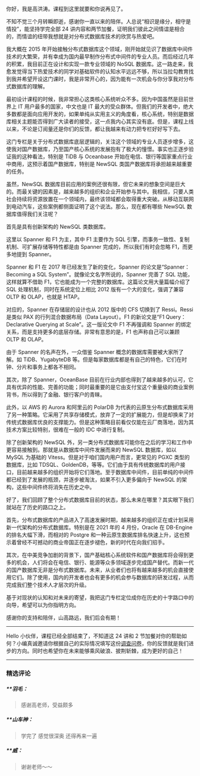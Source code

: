 <p data-nodeid="142">你好，我是高洪涛。课程到这里就要和你说再见了。</p>


<p data-nodeid="3">不知不觉三个月转瞬即逝，感谢你一直以来的陪伴。人总说“相识是缘分，相守是情投”，能坚持学完全部 24 讲内容和两节加餐，证明我们彼此之间情谊是相合的，而情谊的纽带我想就是对分布式数据库技术的欣赏与热爱吧。</p>
<p data-nodeid="4">我大概在 2015 年开始接触分布式数据库这个领域，刚开始就见识了数据库中间件技术的大繁荣，并有幸成为国内最早制作分布式中间件的专业人员。而后经过几年的积累，我目前正在设计和实现一款专业领域的 NoSQL 数据库。这一路走来，我愈发觉得当下热爱技术的同学对基础软件的认知水平远远不够，所以当拉勾教育找到我并希望开设这门课时，我是非常开心的，因为能有一次机会与你分享我对分布式数据库的理解。</p>
<p data-nodeid="5">最初设计课程的时候，我非常担心这类核心系统听众不多。因为中国虽然是目前世界上 IT 用户最多的国家，中文也是 IT 最大的受众群体。但我们的开发者中，绝大多数都是面向应用开发的，如果单纯从实用主义的角度看，核心系统，特别是数据库相关主题能否得到广大读者的接受，这一点我内心其实没有底。但是，课程上线以来，不论是订阅量还是你们的反馈，都让我越来有动力把专栏好好写下去。</p>
<p data-nodeid="6">这门专栏是关于分布式数据库底层逻辑的，关注这个领域的专业人员逐步增多，这使我对国产数据库，乃至国产核心系统的发展抱有了极大的憧憬。事实也正逐步验证我的这种看法，特别是 TiDB 与 Oceanbase 开始在电信、银行等国家重点行业中商用，这预示着国产数据库，特别是 NewSQL 类国产数据库将承担越来越重要的任务。</p>
<p data-nodeid="7">虽然，NewSQL 数据库目前应用的案例还很有限，但它未来的想象空间是巨大的。而最关键的因素是，越来越多的组织和企业开始参与其中。我相信，只要人类社会持续将资源放置在一个领域内，最终该领域都会取得重大突破。从移动互联网到电动汽车，这些案例都侧面证明了这个说法。那么，现在都有哪些 NewSQL 数据库值得我们关注呢？</p>
<p data-nodeid="8">首先是具有创新架构的 NewSQL 类数据库。</p>
<p data-nodeid="9">这里以 Spanner 和 F1 为主，其中 F1 主要作为 SQL 引擎，而事务一致性、复制机制、可扩展存储等特性都是由 Spanner 完成的，所以我们有时会忽略 F1，而更多地提到 Spanner。</p>
<p data-nodeid="10">Spanner 和 F1 在 2017 年已经发生了新的变化，Spanner 的论文是“Spanner：Becoming a SQL System”。就像论文名字所说的，Spanner 完善了 SQL 功能，这样就算不借助 F1，它也能成为一个完整的数据库。这篇论文用大量篇幅介绍了 SQL 处理机制，同时在系统定位上相比 2012 版有一个大的变化，强调了兼容 OLTP 和 OLAP，也就是 HTAP。</p>
<p data-nodeid="11">对应的，Spanner 在存储层的设计也从 2012 版中的 CFS 切换到了 Ressi。Ressi 是类似 PAX 的行列混合数据布局（Data Layout）。F1 的新论文是“F1 Query：Declarative Querying at Scale”。这一版论文中 F1 不再强调和 Spanner 的绑定关系，而是支持更多的底层存储。非常有意思的是，F1 也声称自己可以兼顾 OLTP 和 OLAP。</p>
<p data-nodeid="12">由于 Spanner 的名声在外，一众借鉴 Spanner 概念的数据库需要被大家所了解。如 TiDB、YugabyteDB 等。但是每家数据库都是有自己的特色，它们在时钟、分片和事务上都各不相同。</p>
<p data-nodeid="13">其次，除了 Spanner，OceanBase 目前在行业内部也得到了越来越多的认可，它具有优异的性能、完善的功能；同时最重要的是它由支付宝这个重量级的商业案例背书，所以得到了金融、银行客户的青睐。</p>
<p data-nodeid="14">此外，以 AWS 的 Aurora 和阿里云的 PolarDB 为代表的云原生分布式数据库采用了另一种策略。它采用了共享存储模式，放弃了一定的扩展能力，但是却换来了对传统式数据库优良的支撑能力。但是这种策略目前看仅仅能在云厂商落地，因为其技术方案比较特别，很难在一般的 IDC 中进行复制。</p>
<p data-nodeid="15">除了创新架构的 NewSQL 外，另一类分布式数据库可能你在之后的学习和工作中更容易接触到。那就是从数据库中间件发展而来的 NewSQL 数据库，如以 MySQL 为基础的 Vitess。但是对于咱们国内用户而言，更常见的 PGXC 类型的数据库，比如 TDSQL、GoldenDB，等等。它们由于具有传统数据库的用户接口，目前越来越多的组织开始将它们落地。至于数据库中间件，目前单纯的中间件都已经到了发展的瓶颈，并逐步被淘汰，如果不引入更多偏向于 NewSQL 的架构，这些中间件终将消失在历史之中。</p>
<p data-nodeid="16">好了，我们回顾了整个分布式数据库目前的状态，那么未来在哪里？其实眼下我们就站在了历史的路口之上。</p>
<p data-nodeid="17">首先，分布式数据库的产品进入了高速发展时期，越来越多的组织正在或计划采用新一代架构的分布式数据库。特别是在 2021 年的 4 月份，Oracle 在 DB-Engine 的排名大幅下滑，而相对的 Postgre 和一种云原生数据库排名快速上升，这也预示着曾经不可撼动的商业帝国正在逐步褪色，新的时代在向我们招手。</p>
<p data-nodeid="18">其次，在中美竞争加剧的背景下，国产基础核心系统软件和国产数据库将会得到更多的机会，人们将会在电信、银行、能源等众多领域逐步完成国产替代。而新一代的国产数据库无非是分布式数据库。未来，从业者们也将有越来越多的机会直接使用它们。除了使用，国内的开发者也会有更多的机会参与数据库的研发过程，从而完成我们整个技术人才层次的升级。</p>
<p data-nodeid="19">基于对现状的认知和对未来的寄望，我把这门专栏定位成你在历史的十字路口中的向导，希望可以为你指明方向。</p>
<p data-nodeid="20">感谢你的支持和陪伴，山高路远，我们后会有期！</p>
<hr data-nodeid="21">
<p data-nodeid="22">Hello 小伙伴，课程已经全部结束了，不知道这 24 讲和 2 节加餐对你的帮助如何？小编真诚邀请你根据自己的实际情况填写这份<a href="https://wj.qq.com/s2/8327564/4852/?fileGuid=xxQTRXtVcqtHK6j8" data-nodeid="46">调查问卷</a>，你的反馈就是我们进步的方向。同时也希望你在未来能够乘风破浪、披荆斩棘，成为更好的自己！</p>

---

### 精选评论

##### **羽毛：
> 感谢高老师，受益颇多

##### **山车神：
> 学完了  感觉很深奥  还得再来一遍

##### **威：
> 谢谢老师～～

